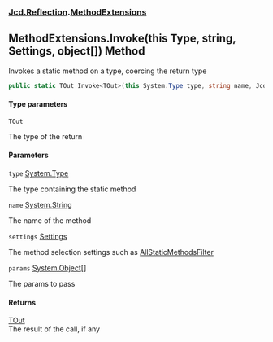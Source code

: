 ### [Jcd.Reflection](Jcd.Reflection.md 'Jcd.Reflection').[MethodExtensions](Jcd.Reflection.MethodExtensions.md 'Jcd.Reflection.MethodExtensions')

## MethodExtensions.Invoke<TOut>(this Type, string, Settings, object[]) Method

Invokes a static method on a type, coercing the return type

```csharp
public static TOut Invoke<TOut>(this System.Type type, string name, Jcd.Reflection.MethodInfoEnumerator.Settings settings, params object[] @params);
```

#### Type parameters

<a name='Jcd.Reflection.MethodExtensions.Invoke_TOut_(thisSystem.Type,string,Jcd.Reflection.MethodInfoEnumerator.Settings,object[]).TOut'></a>

`TOut`

The type of the return

#### Parameters

<a name='Jcd.Reflection.MethodExtensions.Invoke_TOut_(thisSystem.Type,string,Jcd.Reflection.MethodInfoEnumerator.Settings,object[]).type'></a>

`type` [System.Type](https://docs.microsoft.com/en-us/dotnet/api/System.Type 'System.Type')

The type containing the static method

<a name='Jcd.Reflection.MethodExtensions.Invoke_TOut_(thisSystem.Type,string,Jcd.Reflection.MethodInfoEnumerator.Settings,object[]).name'></a>

`name` [System.String](https://docs.microsoft.com/en-us/dotnet/api/System.String 'System.String')

The name of the method

<a name='Jcd.Reflection.MethodExtensions.Invoke_TOut_(thisSystem.Type,string,Jcd.Reflection.MethodInfoEnumerator.Settings,object[]).settings'></a>

`settings` [Settings](Jcd.Reflection.MethodInfoEnumerator.Settings.md 'Jcd.Reflection.MethodInfoEnumerator.Settings')

The method selection settings such
as [AllStaticMethodsFilter](Jcd.Reflection.MethodExtensions.AllStaticMethodsFilter.md 'Jcd.Reflection.MethodExtensions.AllStaticMethodsFilter')

<a name='Jcd.Reflection.MethodExtensions.Invoke_TOut_(thisSystem.Type,string,Jcd.Reflection.MethodInfoEnumerator.Settings,object[]).params'></a>

`params` [System.Object](https://docs.microsoft.com/en-us/dotnet/api/System.Object 'System.Object')[[]](https://docs.microsoft.com/en-us/dotnet/api/System.Array 'System.Array')

The params to pass

#### Returns

[TOut](Jcd.Reflection.MethodExtensions.Invoke_TOut_(thisSystem.Type,string,Jcd.Reflection.MethodInfoEnumerator.Settings,object[]).md#Jcd.Reflection.MethodExtensions.Invoke_TOut_(thisSystem.Type,string,Jcd.Reflection.MethodInfoEnumerator.Settings,object[]).TOut 'Jcd.Reflection.MethodExtensions.Invoke<TOut>(this System.Type, string, Jcd.Reflection.MethodInfoEnumerator.Settings, object[]).TOut')  
The result of the call, if any
